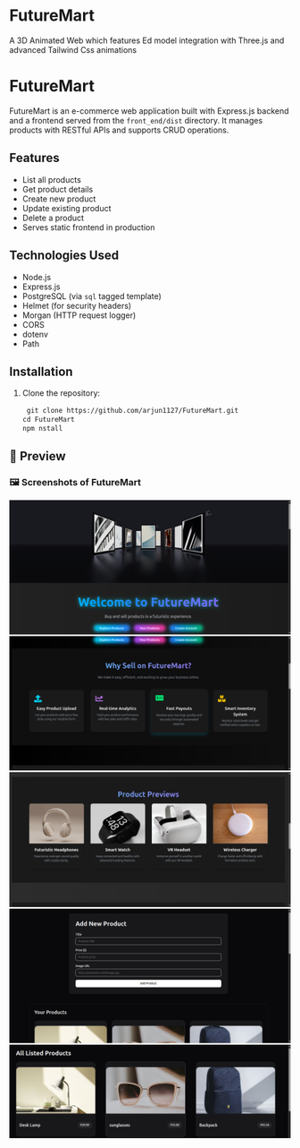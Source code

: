 # FutureMart
A 3D Animated Web which features Ed model integration with Three.js and advanced Tailwind Css animations  


# FutureMart

FutureMart is an e-commerce web application built with Express.js backend and a frontend served from the `front_end/dist` directory. It manages products with RESTful APIs and supports CRUD operations.

## Features

- List all products
- Get product details
- Create new product
- Update existing product
- Delete a product
- Serves static frontend in production

## Technologies Used

- Node.js
- Express.js
- PostgreSQL (via `sql` tagged template)
- Helmet (for security headers)
- Morgan (HTTP request logger)
- CORS
- dotenv
- Path

## Installation

1. Clone the repository:
   ```
    git clone https://github.com/arjun1127/FutureMart.git
   cd FutureMart
   npm nstall
   ```
   
## 📸 Preview

### 🖼️ Screenshots of FutureMart

![Screenshot 1](Preview/Screenshot%20from%202025-05-18%2007-42-31.png)
![Screenshot 2](Preview/Screenshot%20from%202025-05-18%2007-43-54.png)
![Screenshot 3](Preview/Screenshot%20from%202025-05-18%2007-44-14.png)
![Screenshot 4](Preview/Screenshot%20from%202025-05-18%2007-44-36.png)
![Screenshot 5](Preview/Screenshot%20from%202025-05-18%2007-45-05.png)


